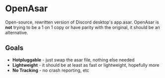 # OpenAsar
Open-source, rewritten version of Discord desktop's app.asar. OpenAsar is **not** trying to be a 1 on 1 copy or have parity with the original, it should be an alternative.

## Goals
- **Hotpluggable** - just swap the asar file, nothing else needed
- **Lightweight** - it should be at least as fast or lightweight, hopefully more
- **No Tracking** - no crash reporting, etc